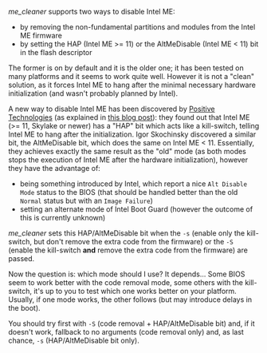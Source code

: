 _me_cleaner_ supports two ways to disable Intel ME:
 * by removing the non-fundamental partitions and modules from the Intel ME firmware
 * by setting the HAP (Intel ME >= 11) or the AltMeDisable (Intel ME < 11) bit in the flash descriptor

The former is on by default and it is the older one; it has been tested on many platforms and it seems to work quite well. However it is not a "clean" solution, as it forces Intel ME to hang after the minimal necessary hardware initialization (and wasn't probably planned by Intel).

A new way to disable Intel ME has been discovered by [Positive Technologies](https://www.ptsecurity.com) (as explained in [this blog post](http://blog.ptsecurity.com/2017/08/disabling-intel-me.html)): they found out that Intel ME (>= 11, Skylake or newer) has a "HAP" bit which acts like a kill-switch, telling Intel ME to hang after the initialization. Igor Skochinsky discovered a similar bit, the AltMeDisable bit, which does the same on Intel ME < 11. Essentially, they achieves exactly the same result as the "old" mode (as both modes stops the execution of Intel ME after the hardware initialization), however they have the advantage of:
 * being something introduced by Intel, which report a nice `Alt Disable Mode` status to the BIOS (that should be handled better than the old `Normal` status but with an `Image Failure`)
 * setting an alternate mode of Intel Boot Guard (however the outcome of this is currently unknown)

_me_cleaner_ sets this HAP/AltMeDisable bit when the `-s` (enable only the kill-switch, but don't remove the extra code from the firmware) or the `-S` (enable the kill-switch **and** remove the extra code from the firmware) are passed.

Now the question is: which mode should I use? It depends... Some BIOS seem to work better with the code removal mode, some others with the kill-switch, it's up to you to test which one works better on your platform. Usually, if one mode works, the other follows (but may introduce delays in the boot).

You should try first with `-S` (code removal + HAP/AltMeDisable bit) and, if it doesn't work, fallback to no arguments (code removal only) and, as last chance, `-s` (HAP/AltMeDisable bit only).